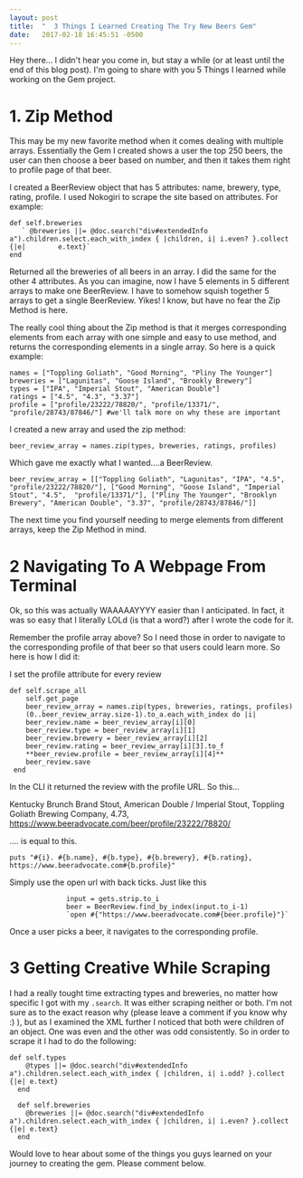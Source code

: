 ```yaml
---
layout: post
title:  "  3 Things I Learned Creating The Try New Beers Gem"
date:   2017-02-18 16:45:51 -0500
---
```



Hey there... I didn't hear you come in, but stay a while (or at least until the end of this blog post). I'm going to share with you 5 Things I learned while working on the Gem project. 


# 1. Zip Method

This may be my new favorite method when it comes dealing with multiple arrays. Essentially the Gem I created shows a user the top 250 beers, the user can then choose a beer based on number, and then it takes them right to profile page of that beer.

I created a BeerReview object that has 5 attributes: name, brewery, type, rating, profile. I used Nokogiri to scrape the site based on attributes. For example:

```
def self.breweries
   ` @breweries ||= @doc.search("div#extendedInfo a").children.select.each_with_index { |children, i| i.even? }.collect {|e|        e.text}`
end
```

Returned all the breweries of all beers in an array. I did the same for the other 4 attributes. As you can imagine, now I have 5 elements in 5 different arrays to make one BeerReview. I have to somehow squish together 5 arrays to get a single BeerReview. Yikes! I know, but have no fear the Zip Method is here. 

The really cool thing about the Zip method is that it merges corresponding elements from each array with one simple and easy to use method, and returns the corresponding elements in a single array. So here is a quick example:

```
names = ["Toppling Goliath", "Good Morning", "Pliny The Younger"]
breweries = ["Lagunitas", "Goose Island", "Brookly Brewery"]
types = ["IPA", "Imperial Stout", "American Double"]
ratings = ["4.5", "4.3", "3.37"]
profile = ["profile/23222/78820/", "profile/13371/", "profile/28743/87846/"] #we'll talk more on why these are important
```

I created a new array and used the zip method:

```
beer_review_array = names.zip(types, breweries, ratings, profiles)
```

Which gave me exactly what I wanted....a BeerReview.

```
beer_review_array = [["Toppling Goliath", "Lagunitas", "IPA", "4.5", "profile/23222/78820/"], ["Good Morning", "Goose Island", "Imperial Stout", "4.5",  "profile/13371/"], ["Pliny The Younger", "Brooklyn Brewery", "American Double", "3.37", "profile/28743/87846/"]]
```
The next time you find yourself needing to merge elements from different arrays, keep the Zip Method in mind.


# 2 Navigating To A Webpage From Terminal

Ok, so this was actually WAAAAAYYYY easier than I anticipated. In fact, it was so easy that I literally LOLd (is that a word?) after I wrote the code for it.

Remember the profile array above? So I need those in order to navigate to the corresponding profile of that beer so that users could learn more. So here is how I did it:

I set the profile attribute for every review

```
def self.scrape_all
    self.get_page
    beer_review_array = names.zip(types, breweries, ratings, profiles)
    (0..beer_review_array.size-1).to_a.each_with_index do |i|
    beer_review.name = beer_review_array[i][0]
    beer_review.type = beer_review_array[i][1]
    beer_review.brewery = beer_review_array[i][2]
    beer_review.rating = beer_review_array[i][3].to_f
    **beer_review.profile = beer_review_array[i][4]**
    beer_review.save
 end
```
    
In the CLI it returned the review with the profile URL. So this...
					
Kentucky Brunch Brand Stout, American Double / Imperial Stout, Toppling Goliath Brewing Company, 4.73,                           https://www.beeradvocate.com/beer/profile/23222/78820/

.... is equal to this.
							
	puts "#{i}. #{b.name}, #{b.type}, #{b.brewery}, #{b.rating}, https://www.beeradvocate.com#{b.profile}"

 
Simply use the open url with back ticks. Just like this

                  input = gets.strip.to_i
                  beer = BeerReview.find_by_index(input.to_i-1)
                  `open #{"https://www.beeradvocate.com#{beer.profile}"}`
                


 Once a user picks a beer, it navigates to the corresponding profile.






# 3 Getting Creative While Scraping

I had a really tought time extracting types and breweries, no matter how specific I got with my `.search`. It was either scraping neither or both. I'm not sure as to the exact reason why (please leave a comment if you know why :)  ), but as I examined the XML further I noticed that both were children of an object. One was even and the other was odd consistently. So in order to scrape it I had to do the following:
	
	
```
def self.types
    @types ||= @doc.search("div#extendedInfo a").children.select.each_with_index { |children, i| i.odd? }.collect {|e| e.text}
  end

  def self.breweries
    @breweries ||= @doc.search("div#extendedInfo a").children.select.each_with_index { |children, i| i.even? }.collect {|e| e.text}
  end
```


Would love to hear about some of the things you guys learned on your journey to creating the gem. Please comment below.





